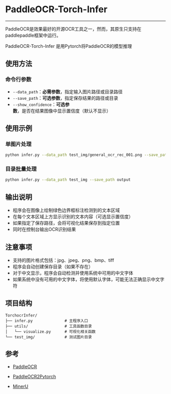 # PaddleOCR-Torch-Infer

---

PaddleOCR是效果最好的开源OCR工具之一，然而，其原生只支持在paddlepaddle框架中运行。


PaddleOCR-Torch-Infer 是用Pytorch将PaddleOCR的模型推理



## 使用方法

### 命令行参数

- `--data_path`：**必需参数**，指定输入图片路径或目录路径
- `--save_path`：**可选参数**，指定保存结果的路径或目录
- `--show_confidence`：**可选参数**，是否在结果图像中显示置信度（默认不显示）

## 使用示例

### 单图片处理

```bash
python infer.py --data_path test_img/general_ocr_rec_001.png --save_path output/result.png
```

### 目录批量处理

```bash
python infer.py --data_path test_img --save_path output
```

## 输出说明

- 程序会在图像上绘制绿色边界框标注检测到的文本区域
- 在每个文本区域上方显示识别的文本内容（可选显示置信度）
- 如果指定了保存路径，会将可视化结果保存到指定位置
- 同时在控制台输出OCR识别结果

## 注意事项

- 支持的图片格式包括：jpg、jpeg、png、bmp、tiff
- 程序会自动创建保存目录（如果不存在）
- 对于中文显示，程序会自动检测并使用系统中可用的中文字体
- 如果系统中没有可用的中文字体，将使用默认字体，可能无法正确显示中文字符

## 项目结构

```
TorchocrInfer/
├── infer.py              # 主程序入口
├── utils/                # 工具函数目录
│   └── visualize.py      # 可视化相关函数
└── test_img/             # 测试图片目录
```

## 参考

- [PaddleOCR](https://github.com/PaddlePaddle/PaddleOCR)

- [PaddleOCR2Pytorch](https://github.com/frotms/PaddleOCR2Pytorch)

- [MinerU](https://github.com/opendatalab/MinerU)

